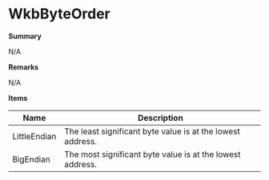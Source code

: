 # WkbByteOrder

**Summary**

N/A

**Remarks**

N/A

**Items**

|Name|Description|
|---|---|
|LittleEndian|The least significant byte value is at the lowest address.|
|BigEndian|The most significant byte value is at the lowest address.|

